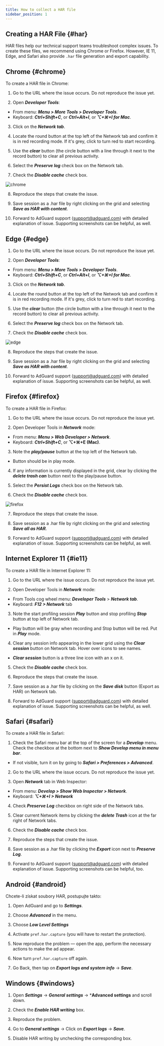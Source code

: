 ```yaml
---
title: How to collect a HAR file
sidebar_position: 1
---
```


## Creating a HAR File {#har}

HAR files help our technical support teams troubleshoot complex issues. To create these files, we recommend using Chrome or Firefox. However, IE 11, Edge, and Safari also provide `.har` file generation and export capability.

## Chrome {#chrome}

To create a HAR file in Chrome:

1. Go to the URL where the issue occurs. Do not reproduce the issue yet.

2. Open ***Developer Tools***:

- From menu: ***Menu > More Tools > Developer Tools***.
- Keyboard: ***Ctrl+Shift+C***, or ***Ctrl+Alt+I***, or ***⌥+⌘+I for Mac***.

3. Click on the ***Network tab***.

4. Locate the round button at the top left of the Network tab and confirm it is in red recording mode. If it's grey, click to turn red to start recording.

5. Use the ***clear*** button (the circle button with a line through it next to the record button) to clear all previous activity.

6. Select the ***Preserve log*** check box on the Network tab.

7. Check the ***Disable cache*** check box.

![chrome](https://cdn.adtidy.org/content/Kb/ad_blocker/guides/chrome.png)

8. Reproduce the steps that create the issue.

9. Save session as a .har file by right clicking on the grid and selecting ***Save as HAR with content***.

10. Forward to AdGuard support (support@adguard.com) with detailed explanation of issue. Supporting screenshots can be helpful, as well.

## Edge {#edge}

1. Go to the URL where the issue occurs. Do not reproduce the issue yet.

2. Open ***Developer Tools***:

- From menu: ***Menu > More Tools > Developer Tools***.
- Keyboard: ***Ctrl+Shift+C***, or ***Ctrl+Alt+I***, or ***⌥+⌘+I for Mac***.

3. Click on the ***Network tab***.

4. Locate the round button at the top left of the Network tab and confirm it is in red recording mode. If it's grey, click to turn red to start recording.

5. Use the ***clear*** button (the circle button with a line through it next to the record button) to clear all previous activity.

6. Select the ***Preserve log*** check box on the Network tab.

7. Check the ***Disable cache*** check box.

![edge](https://cdn.adtidy.org/content/Kb/ad_blocker/guides/edge.png)

8. Reproduce the steps that create the issue.

9. Save session as a .har file by right clicking on the grid and selecting ***Save as HAR with content***.

10. Forward to AdGuard support (support@adguard.com) with detailed explanation of issue. Supporting screenshots can be helpful, as well.

## Firefox {#firefox}

To create a HAR file in Firefox:

1. Go to the URL where the issue occurs. Do not reproduce the issue yet.

2. Open Developer Tools in ***Network*** mode:
- From menu: ***Menu > Web Developer > Network***.
- Keyboard: ***Ctrl+Shift+C***, or **⌥+⌘+E (Mac)**.

3. Note the ***play/pause*** button at the top left of the Network tab.
- Button should be in play mode.

4. If any information is currently displayed in the grid, clear by clicking the ***delete trash can*** button next to the play/pause button.

5. Select the ***Persist Logs*** check box on the Network tab.

6. Check the ***Disable cache*** check box.

![firefox](https://cdn.adtidy.org/content/Kb/ad_blocker/guides/firefox.png)

7. Reproduce the steps that create the issue.

8. Save session as a .har file by right clicking on the grid and selecting ***Save all as HAR***.

9. Forward to AdGuard support (support@adguard.com) with detailed explanation of issue. Supporting screenshots can be helpful, as well.

## Internet Explorer 11 {#ie11}

To create a HAR file in Internet Explorer 11:

1. Go to the URL where the issue occurs. Do not reproduce the issue yet.

2. Open Developer Tools in ***Network*** mode:
- From Tools cog wheel menu: ***Developer Tools*** > ***Network tab***.
- Keyboard: ***F12 > Network*** tab

3. Note the start profiling session ***Play*** button and stop profiling ***Stop*** button at top left of Network tab.
- Play button will be gray when recording and Stop button will be red. Put in ***Play*** mode.

4. Clear any session info appearing in the lower grid using the ***Clear session*** button on Network tab. Hover over icons to see names.
- ***Clear session*** button is a three line icon with an x on it.

5. Check the ***Disable cache*** check box.

6. Reproduce the steps that create the issue.

7. Save session as a .har file by clicking on the ***Save disk*** button (Export as HAR) on Network tab.

8. Forward to AdGuard support (support@adguard.com) with detailed explanation of issue. Supporting screenshots can be helpful, as well.

## Safari {#safari}

To create a HAR file in Safari:

1. Check the Safari menu bar at the top of the screen for a ***Develop*** menu. Check the checkbox at the bottom next to ***Show Develop menu in menu bar***.
- If not visible, turn it on by going to ***Safari > Preferences > Advanced***.

2. Go to the URL where the issue occurs. Do not reproduce the issue yet.

3. Open ***Network*** tab in Web Inspector:
- From menu: ***Develop > Show Web Inspector > Network***.
- Keyboard: ***⌥+⌘+I > Network***

4. Check ***Preserve Log*** checkbox on right side of the Network tabs.

5. Clear current Network items by clicking the ***delete Trash*** icon at the far right of Network tabs.

6. Check the ***Disable cache*** check box.

7. Reproduce the steps that create the issue.

8. Save session as a .har file by clicking the ***Export*** icon next to ***Preserve Log***.

9. Forward to AdGuard support (support@adguard.com) with detailed explanation of issue. Supporting screenshots can be helpful, too.

## Android {#android}

Chcete-li získat soubory HAR, postupujte takto:

1. Open AdGuard and go to ***Settings***.

2. Choose ***Advanced*** in the menu.

3. Choose ***Low Level Settings***

4. Activate `pref.har.capture` (you will have to restart the protection).

5. Now reproduce the problem — open the app, perform the necessary actions to make the ad appear.

6. Now turn `pref.har.capture` off again.

7. Go Back, then tap on ***Export logs and system info*** → ***Save***.

## Windows {#windows}

1. Open ***Settings*** → ***General settings*** → ***Advanced settings** and scroll down.

2. Check the ***Enable HAR writing*** box.

3. Reproduce the problem.

4. Go to ***General settings*** → Click on ***Export logs*** → ***Save***.

5. Disable HAR writing by unchecking the corresponding box.
